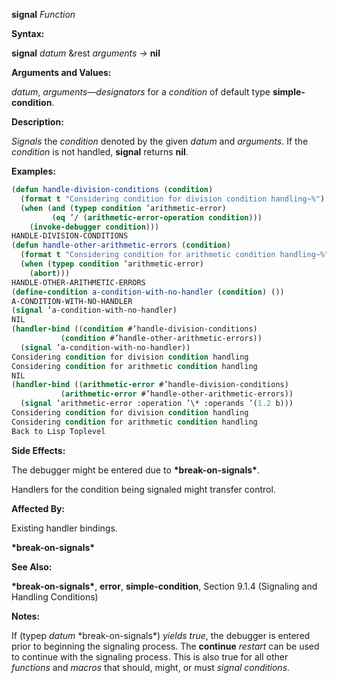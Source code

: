 **signal** *Function* 



**Syntax:** 



**signal** *datum* &amp;rest *arguments →* **nil** 



**Arguments and Values:** 



*datum*, *arguments*—*designators* for a *condition* of default type **simple-condition**. 



**Description:** 



*Signals* the *condition* denoted by the given *datum* and *arguments*. If the *condition* is not handled, **signal** returns **nil**. 



**Examples:**
```lisp
(defun handle-division-conditions (condition) 
  (format t "Considering condition for division condition handling~%") 
  (when (and (typep condition ’arithmetic-error) 
	     (eq ’/ (arithmetic-error-operation condition))) 
    (invoke-debugger condition))) 
HANDLE-DIVISION-CONDITIONS 
(defun handle-other-arithmetic-errors (condition) 
  (format t "Considering condition for arithmetic condition handling~%") 
  (when (typep condition ’arithmetic-error) 
    (abort))) 
HANDLE-OTHER-ARITHMETIC-ERRORS 
(define-condition a-condition-with-no-handler (condition) ()) 
A-CONDITION-WITH-NO-HANDLER 
(signal ’a-condition-with-no-handler) 
NIL 
(handler-bind ((condition #’handle-division-conditions) 
	       (condition #’handle-other-arithmetic-errors)) 
  (signal ’a-condition-with-no-handler)) 
Considering condition for division condition handling 
Considering condition for arithmetic condition handling 
NIL 
(handler-bind ((arithmetic-error #’handle-division-conditions) 
	       (arithmetic-error #’handle-other-arithmetic-errors)) 
  (signal ’arithmetic-error :operation ’\* :operands ’(1.2 b))) 
Considering condition for division condition handling 
Considering condition for arithmetic condition handling 
Back to Lisp Toplevel 
```
**Side Effects:** 



The debugger might be entered due to **\*break-on-signals\***. 







 



 



Handlers for the condition being signaled might transfer control. 



**Affected By:** 



Existing handler bindings. 



**\*break-on-signals\*** 



**See Also:** 



**\*break-on-signals\***, **error**, **simple-condition**, Section 9.1.4 (Signaling and Handling Conditions) 



**Notes:** 



If (typep *datum* \*break-on-signals\*) *yields true*, the debugger is entered prior to beginning the signaling process. The **continue** *restart* can be used to continue with the signaling process. This is also true for all other *functions* and *macros* that should, might, or must *signal conditions*. 



